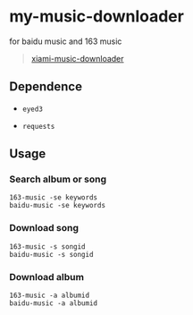 my-music-downloader
======================

for baidu music and 163 music

> [xiami-music-downloader](https://github.com/timothyqiu/xiami-downloader)

## Dependence

* `eyed3`

* `requests`

## Usage

### Search album or song

```
163-music -se keywords
baidu-music -se keywords
```

### Download song

```
163-music -s songid
baidu-music -s songid
```

### Download album

```
163-music -a albumid
baidu-music -a albumid
```